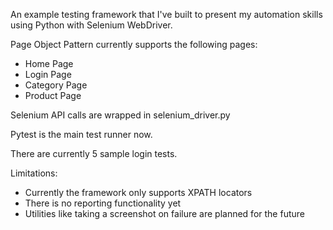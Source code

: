 An example testing framework that I've built to present my automation skills using Python with Selenium WebDriver.

Page Object Pattern currently supports the following pages:
- Home Page
- Login Page
- Category Page
- Product Page

Selenium API calls are wrapped in selenium_driver.py

Pytest is the main test runner now. 

There are currently 5 sample login tests.

Limitations:
- Currently the framework only supports XPATH locators
- There is no reporting functionality yet
- Utilities like taking a screenshot on failure are planned for the future 
